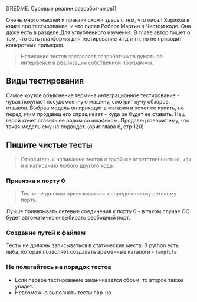 [[REDME. Суровые реалии разработчиков]]

Очень много мыслей и практик схожи здесь с тем, что писал Хориков в книге про тестирование, и что писал Роберт Мартин в Чистом коде. Она даже есть в разделе Для углубленного изучения. В главе автор пишет о том, что есть платформы для тестирование и тд и тп, но не приводит конкретных примеров.

> Написание тестов заставляет разработчиков думать об интерфейсе и реализации собственной программы.

## Виды тестирования
Самое крутое объяснение термина интеграционное тестирование - чувак покупает посудомоечную машину, смотрит кучу обзоров, отзывов. Выбрав модель он приходит в магазин и хочет ее купить, но перед этим продавец его спрашивает - куда он будет ее ставить. Наш герой хочет ставить ее рядом со шкафиком. Продавец говорит ему, что такая модель ему не подойдет. (ориг глава 6, стр 120)

## Пишите чистые тесты
> Относитесь к написанию тестов с такой же ответственностью, как и к написанию любого другого кода.

### Привязка к порту 0
> Тесты не должны привязываться к определенному сетевому порту.

Лучше привязывать сетевые соединения к порту 0 - в таком случае ОС будет автоматически выбирать свободный порт.

### Создание путей к файлам
Тесты не должны записываться в статические места. В python есть либа, которая позволяет создавать временные каталоги - `tempfile`

### Не полагайтесь на порядок тестов
- Если первое тестирование заканчивается сбоем, то второе также упадет.
- Невозможно выполнять тесты пар-но